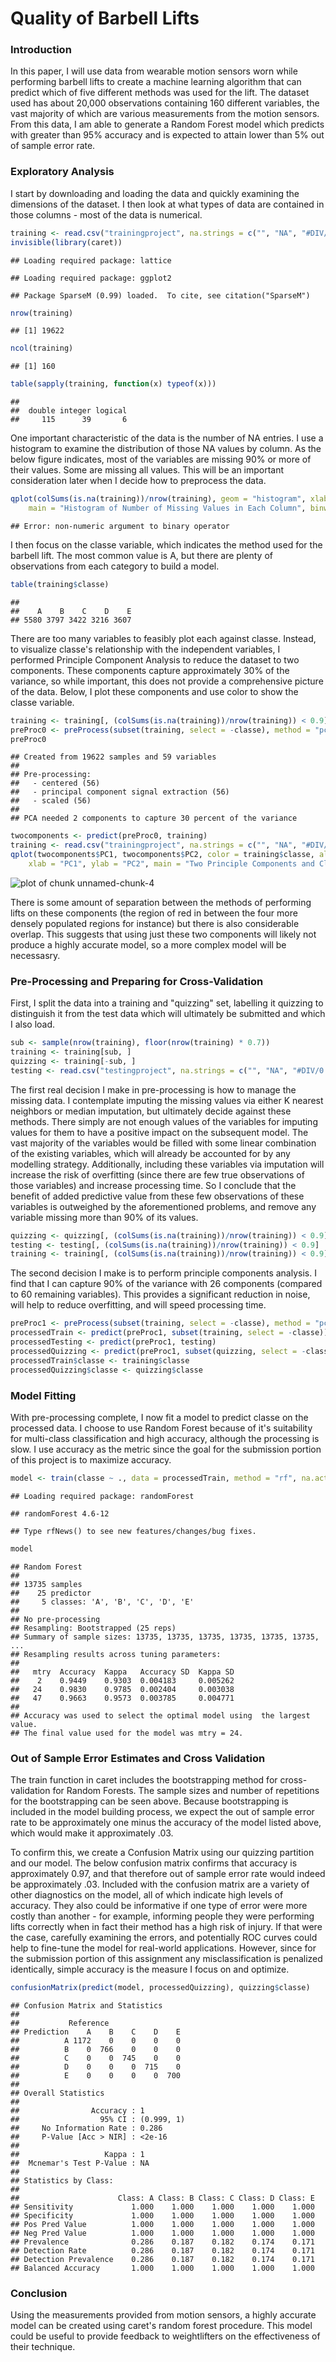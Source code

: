 Quality of Barbell Lifts
========================================================

### Introduction

In this paper, I will use data from wearable motion sensors worn while performing barbell lifts to create a machine learning algorithm that can predict which of five different methods was used for the lift. The dataset used has about 20,000 observations containing 160 different variables, the vast majority of which are various measurements from the motion sensors.  From this data, I am able to generate a Random Forest model which predicts with greater than 95% accuracy and is expected to attain lower than 5% out of sample error rate.

### Exploratory Analysis

I start by downloading and loading the data and quickly examining the dimensions of the dataset.  I then look at what types of data are contained in those columns - most of the data is numerical.




```r
training <- read.csv("trainingproject", na.strings = c("", "NA", "#DIV/0!"))
invisible(library(caret))
```

```
## Loading required package: lattice
```

```
## Loading required package: ggplot2
```

```
## Package SparseM (0.99) loaded.  To cite, see citation("SparseM")
```

```r
nrow(training)
```

```
## [1] 19622
```

```r
ncol(training)
```

```
## [1] 160
```

```r
table(sapply(training, function(x) typeof(x)))
```

```
## 
##  double integer logical 
##     115      39       6
```


One important characteristic of the data is the number of NA entries.  I use a histogram to examine the distribution of those NA values by column.  As the below figure indicates, most of the variables are missing 90% or more of their values.  Some are missing all values.  This will be an important consideration later when I decide how to preprocess the data.


```r
qplot(colSums(is.na(training))/nrow(training), geom = "histogram", xlab = "Proportion of Column that is NA", 
    main = "Histogram of Number of Missing Values in Each Column", binwidth = range/30)
```

```
## Error: non-numeric argument to binary operator
```


I then focus on the classe variable, which indicates the method used for the barbell lift.  The most common value is A, but there are plenty of observations from each category to build a model.


```r
table(training$classe)
```

```
## 
##    A    B    C    D    E 
## 5580 3797 3422 3216 3607
```

There are too many variables to feasibly plot each against classe.  Instead, to visualize classe's relationship with the independent variables, I performed Principle Component Analysis to reduce the dataset to two components.  These components capture approximately 30% of the variance, so while important, this does not provide a comprehensive picture of the data.  Below, I plot these components and use color to show the classe variable.


```r
training <- training[, (colSums(is.na(training))/nrow(training)) < 0.9]
preProc0 <- preProcess(subset(training, select = -classe), method = "pca", thresh = 0.3)
preProc0
```

```
## Created from 19622 samples and 59 variables
## 
## Pre-processing:
##   - centered (56)
##   - principal component signal extraction (56)
##   - scaled (56)
## 
## PCA needed 2 components to capture 30 percent of the variance
```

```r
twocomponents <- predict(preProc0, training)
training <- read.csv("trainingproject", na.strings = c("", "NA", "#DIV/0!"))
qplot(twocomponents$PC1, twocomponents$PC2, color = training$classe, alpha = 0.5, 
    xlab = "PC1", ylab = "PC2", main = "Two Principle Components and Classe")
```

![plot of chunk unnamed-chunk-4](figure/unnamed-chunk-4.png) 


There is some amount of separation between the methods of performing lifts on these components (the region of red in between the four more densely populated regions for instance) but there is also considerable overlap.  This suggests that using just these two components will likely not produce a highly accurate model, so a more complex model will be necessasry.

### Pre-Processing and Preparing for Cross-Validation

First, I split the data into a training and "quizzing" set, labelling it quizzing to distinguish it from the test data which will ultimately be submitted and which I also load.


```r
sub <- sample(nrow(training), floor(nrow(training) * 0.7))
training <- training[sub, ]
quizzing <- training[-sub, ]
testing <- read.csv("testingproject", na.strings = c("", "NA", "#DIV/0!"))
```


The first real decision I make in pre-processing is how to manage the missing data.  I contemplate imputing the missing values via either K nearest neighbors or median imputation, but ultimately decide against these methods.  There simply are not enough values of the variables for imputing values for them to have a positive impact on the subsequent model.  The vast majority of the variables would be filled with  some linear combination of the existing variables, which will already be accounted for by any modelling strategy.  Additionally, including these variables via imputation will increase the risk of overfitting (since there are few true observations of those variables) and increase processing time.  So I conclude that the benefit of added predictive value from these few observations of these variables is outweighed by the aforementioned problems, and remove any variable missing more than 90% of its values.


```r
quizzing <- quizzing[, (colSums(is.na(training))/nrow(training)) < 0.9]
testing <- testing[, (colSums(is.na(training))/nrow(training)) < 0.9]
training <- training[, (colSums(is.na(training))/nrow(training)) < 0.9]
```

The second decision I make is to perform principle components analysis.  I find that I can capture 90% of the variance with 26 components (compared to 60 remaining variables).  This provides a significant reduction in noise, will help to reduce overfitting, and will speed processing time.  


```r
preProc1 <- preProcess(subset(training, select = -classe), method = "pca", thresh = 0.9)
processedTrain <- predict(preProc1, subset(training, select = -classe))
processedTesting <- predict(preProc1, testing)
processedQuizzing <- predict(preProc1, subset(quizzing, select = -classe))
processedTrain$classe <- training$classe
processedQuizzing$classe <- quizzing$classe
```


### Model Fitting

With pre-processing complete, I now fit a model to predict classe on the processed data.  I choose to use Random Forest because of it's suitability for multi-class classification and high accuracy, although the processing is slow.  I use accuracy as the metric since the goal for the submission portion of this project is to maximize accuracy.  


```r
model <- train(classe ~ ., data = processedTrain, method = "rf", na.action = na.omit)
```

```
## Loading required package: randomForest
```

```
## randomForest 4.6-12
```

```
## Type rfNews() to see new features/changes/bug fixes.
```

```r
model
```

```
## Random Forest 
## 
## 13735 samples
##    25 predictor
##     5 classes: 'A', 'B', 'C', 'D', 'E' 
## 
## No pre-processing
## Resampling: Bootstrapped (25 reps) 
## Summary of sample sizes: 13735, 13735, 13735, 13735, 13735, 13735, ... 
## Resampling results across tuning parameters:
## 
##   mtry  Accuracy  Kappa   Accuracy SD  Kappa SD
##    2    0.9449    0.9303  0.004183     0.005262
##   24    0.9830    0.9785  0.002404     0.003038
##   47    0.9663    0.9573  0.003785     0.004771
## 
## Accuracy was used to select the optimal model using  the largest value.
## The final value used for the model was mtry = 24.
```



### Out of Sample Error Estimates and Cross Validation

The train function in caret includes the bootstrapping method for cross-validation for Random Forests.  The sample sizes and number of repetitions for the bootstrapping can be seen above.  Because bootstrapping is included in the model building process, we expect the out of sample error rate to be approximately one minus the accuracy of the model listed above, which would make it approximately .03.

To confirm this, we create a Confusion Matrix using our quizzing partition and our model.  The below confusion matrix confirms that accuracy is approximately 0.97, and that therefore out of sample error rate would indeed be approximately .03.  Included with the confusion matrix are a variety of other diagnostics on the model, all of which indicate high levels of accuracy.  They also could be informative if one type of error were more costly than another - for example,  informing people they were performing lifts correctly when in fact their method has a high risk of injury.  If that were the case, carefully examining the errors, and potentially ROC curves could help to fine-tune the model for real-world applications.  However, since for the submission portion of this assignment any misclassification is penalized identically, simple accuracy is the measure I focus on and optimize.


```r
confusionMatrix(predict(model, processedQuizzing), quizzing$classe)
```

```
## Confusion Matrix and Statistics
## 
##           Reference
## Prediction    A    B    C    D    E
##          A 1172    0    0    0    0
##          B    0  766    0    0    0
##          C    0    0  745    0    0
##          D    0    0    0  715    0
##          E    0    0    0    0  700
## 
## Overall Statistics
##                                     
##                Accuracy : 1         
##                  95% CI : (0.999, 1)
##     No Information Rate : 0.286     
##     P-Value [Acc > NIR] : <2e-16    
##                                     
##                   Kappa : 1         
##  Mcnemar's Test P-Value : NA        
## 
## Statistics by Class:
## 
##                      Class: A Class: B Class: C Class: D Class: E
## Sensitivity             1.000    1.000    1.000    1.000    1.000
## Specificity             1.000    1.000    1.000    1.000    1.000
## Pos Pred Value          1.000    1.000    1.000    1.000    1.000
## Neg Pred Value          1.000    1.000    1.000    1.000    1.000
## Prevalence              0.286    0.187    0.182    0.174    0.171
## Detection Rate          0.286    0.187    0.182    0.174    0.171
## Detection Prevalence    0.286    0.187    0.182    0.174    0.171
## Balanced Accuracy       1.000    1.000    1.000    1.000    1.000
```


### Conclusion

Using the measurements provided from motion sensors, a highly accurate model can be created using caret's random forest procedure.  This model could be useful to provide feedback to weightlifters on the effectiveness of their technique.

